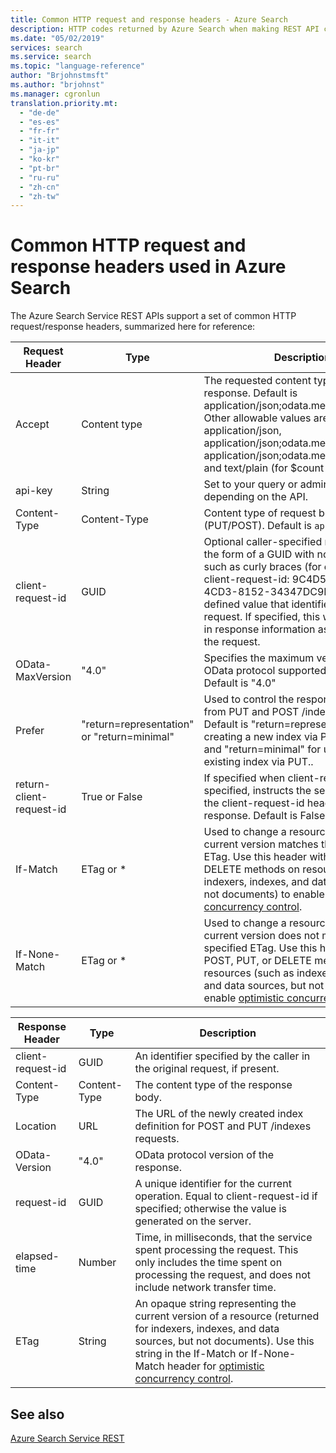 ```yaml
---
title: Common HTTP request and response headers - Azure Search
description: HTTP codes returned by Azure Search when making REST API calls.
ms.date: "05/02/2019"
services: search
ms.service: search
ms.topic: "language-reference"
author: "Brjohnstmsft"
ms.author: "brjohnst"
ms.manager: cgronlun
translation.priority.mt:
  - "de-de"
  - "es-es"
  - "fr-fr"
  - "it-it"
  - "ja-jp"
  - "ko-kr"
  - "pt-br"
  - "ru-ru"
  - "zh-cn"
  - "zh-tw"
---
```

# Common HTTP request and response headers used in Azure Search

The Azure Search Service REST APIs support a set of common HTTP request/response headers, summarized here for reference:  

|Request Header|Type|Description|  
|--------------------|----------|-----------------|  
|Accept|Content type|The requested content type for the response. Default is application/json;odata.metadata=minimal. Other allowable values are application/json, application/json;odata.metata=full, application/json;odata.metadata=none, and text/plain (for $count only).|  
|api-key|String|Set to your query or admin key, depending on the API.|  
|Content-Type|Content-Type|Content type of request body (PUT/POST). Default is `application/json`.|  
|client-request-id|GUID|Optional caller-specified request ID, in the form of a GUID with no decoration such as curly braces (for example, client-request-id: 9C4D50EE-2D56-4CD3-8152-34347DC9F2B0). A caller-defined value that identifies the given request. If specified, this will be included in response information as a way to map the request.|  
|OData-MaxVersion|"4.0"|Specifies the maximum version of the OData protocol supported by the client. Default is "4.0"|  
|Prefer|"return=representation" or "return=minimal"|Used to control the response payload from PUT and POST /indexes requests. Default is "return=representation" when creating a new index via POST or PUT, and "return=minimal" for updating an existing index via PUT..|  
|return-client-request-id|True or False|If specified when client-request-id is specified, instructs the server to include the client-request-id header in the response. Default is False.|  
|If-Match|ETag or *|Used to change a resource only if the current version matches the specified ETag. Use this header with POST, PUT, or DELETE methods on resources (such as indexers, indexes, and data sources, but not documents) to enable [optimistic concurrency control](https://www.ietf.org/rfc/rfc7232.txt).|  
|If-None-Match|ETag or *|Used to change a resource only if the current version does not match the specified ETag. Use this header with POST, PUT, or DELETE methods on resources (such as indexers, indexes, and data sources, but not documents) to enable [optimistic concurrency control](https://www.ietf.org/rfc/rfc7232.txt).|  

|Response Header|Type|Description|  
|---------------------|----------|-----------------|  
|client-request-id|GUID|An identifier specified by the caller in the original request, if present.|  
|Content-Type|Content-Type|The content type of the response body.|  
|Location|URL|The URL of the newly created index definition for POST and PUT /indexes requests.|  
|OData-Version|"4.0"|OData protocol version of the response.|  
|request-id|GUID|A unique identifier for the current operation. Equal to client-request-id if specified; otherwise the value is generated on the server.|  
|elapsed-time|Number|Time, in milliseconds, that the service spent processing the request. This only includes the time spent on processing the request, and does not include network transfer time.|  
|ETag|String|An opaque string representing the current version of a resource (returned for indexers, indexes, and data sources, but not documents). Use this string in the If-Match or If-None-Match header for [optimistic concurrency control](https://www.ietf.org/rfc/rfc7232.txt).|  

## See also  
 [Azure Search Service REST](index.md)   
